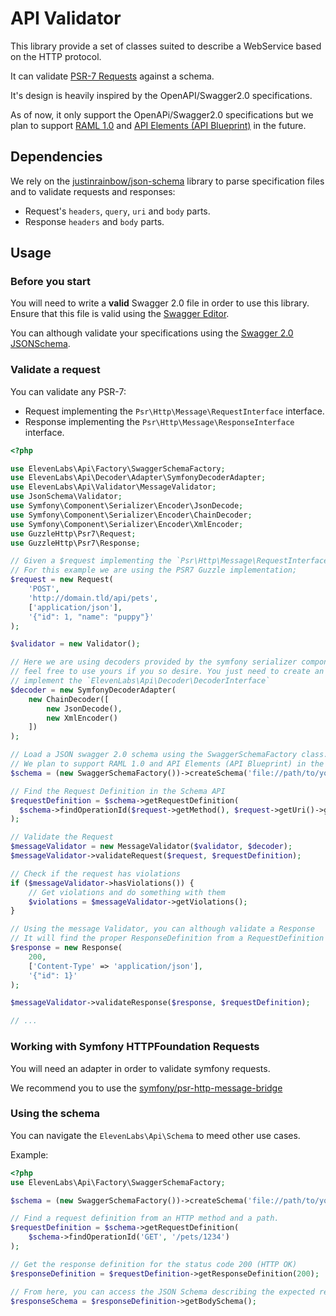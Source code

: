 # API Validator

This library provide a set of classes suited to describe a WebService based on the HTTP protocol.

It can validate [PSR-7 Requests](http://www.php-fig.org/psr/psr-7/) against a schema.

It's design is heavily inspired by the OpenAPI/Swagger2.0 specifications.

As of now, it only support the OpenAPi/Swagger2.0 specifications but we plan to 
support [RAML 1.0](https://github.com/raml-org/raml-spec/blob/master/versions/raml-10/raml-10.md/) 
and [API Elements (API Blueprint)](https://github.com/apiaryio/api-elements) in the future.

## Dependencies

We rely on the [justinrainbow/json-schema](https://github.com/justinrainbow/json-schema) library 
to parse specification files and to validate requests and responses:

- Request's `headers`, `query`, `uri` and `body` parts.
- Response `headers` and `body` parts.

## Usage

### Before you start

You will need to write a **valid** Swagger 2.0 file in order to use this library. Ensure that this file is valid using 
the [Swagger Editor](http://editor.swagger.io/). 

You can although validate your specifications 
using the [Swagger 2.0 JSONSchema](https://github.com/OAI/OpenAPI-Specification/blob/master/schemas/v2.0/schema.json).

### Validate a request

You can validate any PSR-7:

- Request implementing the `Psr\Http\Message\RequestInterface` interface.
- Response implementing the `Psr\Http\Message\ResponseInterface` interface.

```php
<?php

use ElevenLabs\Api\Factory\SwaggerSchemaFactory;
use ElevenLabs\Api\Decoder\Adapter\SymfonyDecoderAdapter;
use ElevenLabs\Api\Validator\MessageValidator;
use JsonSchema\Validator;
use Symfony\Component\Serializer\Encoder\JsonDecode;
use Symfony\Component\Serializer\Encoder\ChainDecoder;
use Symfony\Component\Serializer\Encoder\XmlEncoder;
use GuzzleHttp\Psr7\Request;
use GuzzleHttp\Psr7\Response;

// Given a $request implementing the `Psr\Http\Message\RequestInterface`
// For this example we are using the PSR7 Guzzle implementation;
$request = new Request(
    'POST', 
    'http://domain.tld/api/pets',
    ['application/json'],
    '{"id": 1, "name": "puppy"}'
);

$validator = new Validator();

// Here we are using decoders provided by the symfony serializer component
// feel free to use yours if you so desire. You just need to create an adapter that 
// implement the `ElevenLabs\Api\Decoder\DecoderInterface` 
$decoder = new SymfonyDecoderAdapter(
    new ChainDecoder([
        new JsonDecode(),
        new XmlEncoder()
    ])  
);

// Load a JSON swagger 2.0 schema using the SwaggerSchemaFactory class.
// We plan to support RAML 1.0 and API Elements (API Blueprint) in the future.
$schema = (new SwaggerSchemaFactory())->createSchema('file://path/to/your/swagger.json');

// Find the Request Definition in the Schema API
$requestDefinition = $schema->getRequestDefinition(
  $schema->findOperationId($request->getMethod(), $request->getUri()->getPath())  
);

// Validate the Request
$messageValidator = new MessageValidator($validator, $decoder);
$messageValidator->validateRequest($request, $requestDefinition);

// Check if the request has violations
if ($messageValidator->hasViolations()) {
    // Get violations and do something with them
    $violations = $messageValidator->getViolations();
}

// Using the message Validator, you can although validate a Response
// It will find the proper ResponseDefinition from a RequestDefinition
$response = new Response(
    200, 
    ['Content-Type' => 'application/json'],
    '{"id": 1}'
);

$messageValidator->validateResponse($response, $requestDefinition);

// ...
```

### Working with Symfony HTTPFoundation Requests

You will need an adapter in order to validate symfony requests.

We recommend you to use the [symfony/psr-http-message-bridge](https://github.com/symfony/psr-http-message-bridge)

### Using the schema

You can navigate the `ElevenLabs\Api\Schema` to meed other use cases.

Example:

```php
<?php
use ElevenLabs\Api\Factory\SwaggerSchemaFactory;

$schema = (new SwaggerSchemaFactory())->createSchema('file://path/to/your/swagger.json');

// Find a request definition from an HTTP method and a path.
$requestDefinition = $schema->getRequestDefinition(
    $schema->findOperationId('GET', '/pets/1234')
);

// Get the response definition for the status code 200 (HTTP OK)
$responseDefinition = $requestDefinition->getResponseDefinition(200);

// From here, you can access the JSON Schema describing the expected response
$responseSchema = $responseDefinition->getBodySchema();
```




